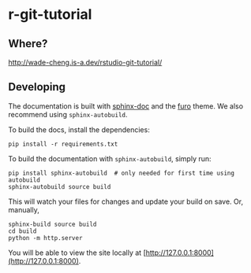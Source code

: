 # r-git-tutorial

## Where?

http://wade-cheng.is-a.dev/rstudio-git-tutorial/

## Developing

The documentation is built with [sphinx-doc](https://www.sphinx-doc.org) and the
[furo](https://pradyunsg.me/furo/) theme. We also recommend using
`sphinx-autobuild`.

To build the docs, install the dependencies:

```
pip install -r requirements.txt
```

To build the documentation with `sphinx-autobuild`, simply run:

```
pip install sphinx-autobuild  # only needed for first time using autobuild
sphinx-autobuild source build
```

This will watch your files for changes and update your build on save. Or,
manually,

```
sphinx-build source build
cd build
python -m http.server
```

You will be able to view the site locally at
[http://127.0.0.1:8000](http://127.0.0.1:8000).
